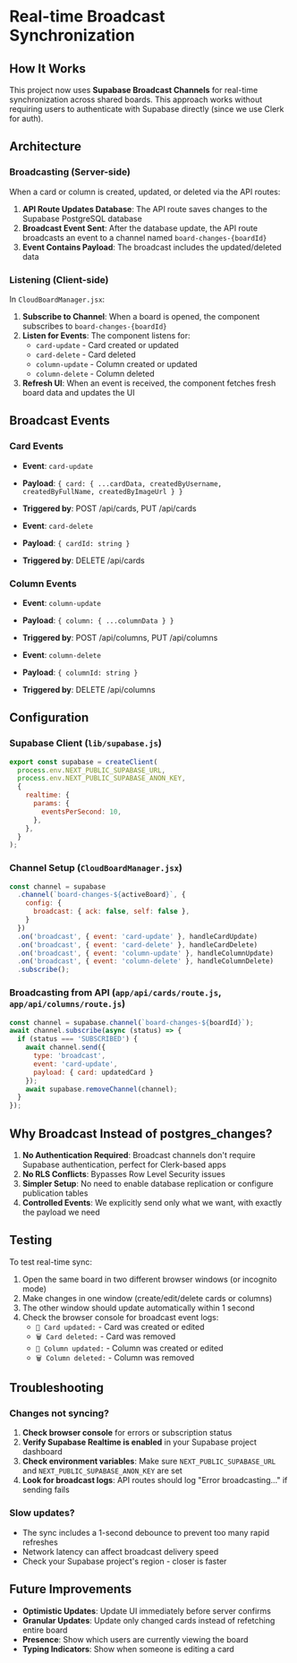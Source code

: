 # Real-time Broadcast Synchronization

## How It Works

This project now uses **Supabase Broadcast Channels** for real-time synchronization across shared boards. This approach works without requiring users to authenticate with Supabase directly (since we use Clerk for auth).

## Architecture

### Broadcasting (Server-side)
When a card or column is created, updated, or deleted via the API routes:

1. **API Route Updates Database**: The API route saves changes to the Supabase PostgreSQL database
2. **Broadcast Event Sent**: After the database update, the API route broadcasts an event to a channel named `board-changes-{boardId}`
3. **Event Contains Payload**: The broadcast includes the updated/deleted data

### Listening (Client-side)
In `CloudBoardManager.jsx`:

1. **Subscribe to Channel**: When a board is opened, the component subscribes to `board-changes-{boardId}`
2. **Listen for Events**: The component listens for:
   - `card-update` - Card created or updated
   - `card-delete` - Card deleted
   - `column-update` - Column created or updated
   - `column-delete` - Column deleted
3. **Refresh UI**: When an event is received, the component fetches fresh board data and updates the UI

## Broadcast Events

### Card Events
- **Event**: `card-update`
- **Payload**: `{ card: { ...cardData, createdByUsername, createdByFullName, createdByImageUrl } }`
- **Triggered by**: POST /api/cards, PUT /api/cards

- **Event**: `card-delete`
- **Payload**: `{ cardId: string }`
- **Triggered by**: DELETE /api/cards

### Column Events
- **Event**: `column-update`
- **Payload**: `{ column: { ...columnData } }`
- **Triggered by**: POST /api/columns, PUT /api/columns

- **Event**: `column-delete`
- **Payload**: `{ columnId: string }`
- **Triggered by**: DELETE /api/columns

## Configuration

### Supabase Client (`lib/supabase.js`)
```javascript
export const supabase = createClient(
  process.env.NEXT_PUBLIC_SUPABASE_URL,
  process.env.NEXT_PUBLIC_SUPABASE_ANON_KEY,
  {
    realtime: {
      params: {
        eventsPerSecond: 10,
      },
    },
  }
);
```

### Channel Setup (`CloudBoardManager.jsx`)
```javascript
const channel = supabase
  .channel(`board-changes-${activeBoard}`, {
    config: {
      broadcast: { ack: false, self: false },
    }
  })
  .on('broadcast', { event: 'card-update' }, handleCardUpdate)
  .on('broadcast', { event: 'card-delete' }, handleCardDelete)
  .on('broadcast', { event: 'column-update' }, handleColumnUpdate)
  .on('broadcast', { event: 'column-delete' }, handleColumnDelete)
  .subscribe();
```

### Broadcasting from API (`app/api/cards/route.js`, `app/api/columns/route.js`)
```javascript
const channel = supabase.channel(`board-changes-${boardId}`);
await channel.subscribe(async (status) => {
  if (status === 'SUBSCRIBED') {
    await channel.send({
      type: 'broadcast',
      event: 'card-update',
      payload: { card: updatedCard }
    });
    await supabase.removeChannel(channel);
  }
});
```

## Why Broadcast Instead of postgres_changes?

1. **No Authentication Required**: Broadcast channels don't require Supabase authentication, perfect for Clerk-based apps
2. **No RLS Conflicts**: Bypasses Row Level Security issues
3. **Simpler Setup**: No need to enable database replication or configure publication tables
4. **Controlled Events**: We explicitly send only what we want, with exactly the payload we need

## Testing

To test real-time sync:

1. Open the same board in two different browser windows (or incognito mode)
2. Make changes in one window (create/edit/delete cards or columns)
3. The other window should update automatically within 1 second
4. Check the browser console for broadcast event logs:
   - `🔄 Card updated:` - Card was created or edited
   - `🗑️ Card deleted:` - Card was removed
   - `🔄 Column updated:` - Column was created or edited
   - `🗑️ Column deleted:` - Column was removed

## Troubleshooting

### Changes not syncing?

1. **Check browser console** for errors or subscription status
2. **Verify Supabase Realtime is enabled** in your Supabase project dashboard
3. **Check environment variables**: Make sure `NEXT_PUBLIC_SUPABASE_URL` and `NEXT_PUBLIC_SUPABASE_ANON_KEY` are set
4. **Look for broadcast logs**: API routes should log "Error broadcasting..." if sending fails

### Slow updates?

- The sync includes a 1-second debounce to prevent too many rapid refreshes
- Network latency can affect broadcast delivery speed
- Check your Supabase project's region - closer is faster

## Future Improvements

- **Optimistic Updates**: Update UI immediately before server confirms
- **Granular Updates**: Update only changed cards instead of refetching entire board
- **Presence**: Show which users are currently viewing the board
- **Typing Indicators**: Show when someone is editing a card
